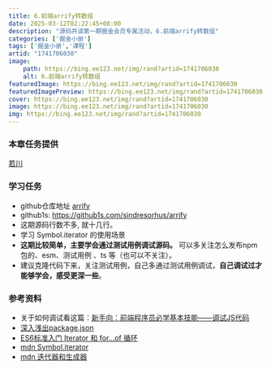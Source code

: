 ```yaml
---
title: 6.前端arrify转数组
date: 2025-03-12T02:22:45+08:00
description: "源码共读第一期掘金会员专属活动，6.前端arrify转数组"
categories: ['掘金小册']
tags: ['掘金小册','课程']
artid: "1741706030"
image:
    path: https://bing.ee123.net/img/rand?artid=1741706030
    alt: 6.前端arrify转数组
featuredImage: https://bing.ee123.net/img/rand?artid=1741706030
featuredImagePreview: https://bing.ee123.net/img/rand?artid=1741706030
cover: https://bing.ee123.net/img/rand?artid=1741706030
image: https://bing.ee123.net/img/rand?artid=1741706030
img: https://bing.ee123.net/img/rand?artid=1741706030
---
```


### 本章任务提供
[若川](https://juejin.cn/user/1415826704971918)

### 学习任务

-   github仓库地址 [arrify](https://github.com/sindresorhus/arrify)
-   github1s: <https://github1s.com/sindresorhus/arrify>
-   这期源码行数不多, 就十几行。
-   学习 Symbol.iterator 的使用场景
-   **这期比较简单，主要学会通过测试用例调试源码。** 可以多关注怎么发布npm包的、esm、测试用例 、ts 等（也可以不关注）。
-   建议克隆代码下来，关注测试用例，自己多通过测试用例调试，**自己调试过才能够学会，感受更深一些**。


### 参考资料

-   关于如何调试看这篇：[新手向：前端程序员必学基本技能——调试JS代码](https://juejin.cn/post/7030584939020042254)
-   [深入浅出package.json](https://juejin.cn/post/7099041402771734559)
-   [ES6标准入门 Iterator 和 for...of 循环](https://es6.ruanyifeng.com/#docs/iterator)
-   [mdn Symbol.iterator](https://developer.mozilla.org/zh-CN/docs/Web/JavaScript/Reference/Global_Objects/Symbol/iterator)
-   [mdn 迭代器和生成器](https://developer.mozilla.org/zh-CN/docs/Web/JavaScript/Guide/Iterators_and_Generators)